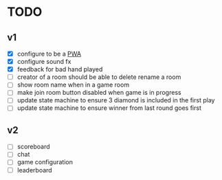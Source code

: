 # TODO

## v1

- [x] configure to be a [PWA](https://web.dev/articles/install-criteria)
- [x] configure sound fx
- [x] feedback for bad hand played
- [ ] creator of a room should be able to delete rename a room
- [ ] show room name when in a game room
- [ ] make join room button disabled when game is in progress
- [ ] update state machine to ensure 3 diamond is included in the first play
- [ ] update state machine to ensure winner from last round goes first

## v2

- [ ] scoreboard
- [ ] chat
- [ ] game configuration
- [ ] leaderboard

